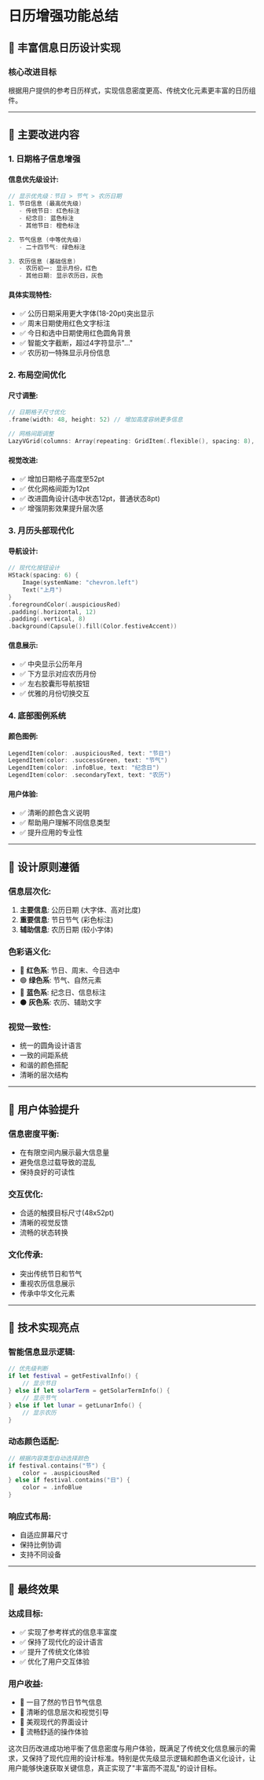 # 日历增强功能总结
## 📅 丰富信息日历设计实现

### **核心改进目标**
根据用户提供的参考日历样式，实现信息密度更高、传统文化元素更丰富的日历组件。

---

## **🎯 主要改进内容**

### **1. 日期格子信息增强**

#### **信息优先级设计:**
```swift
// 显示优先级：节日 > 节气 > 农历日期
1. 节日信息 (最高优先级)
   - 传统节日: 红色标注
   - 纪念日: 蓝色标注  
   - 其他节日: 橙色标注

2. 节气信息 (中等优先级)
   - 二十四节气: 绿色标注

3. 农历信息 (基础信息)
   - 农历初一: 显示月份，红色
   - 其他日期: 显示农历日，灰色
```

#### **具体实现特性:**
- ✅ 公历日期采用更大字体(18-20pt)突出显示
- ✅ 周末日期使用红色文字标注
- ✅ 今日和选中日期使用红色圆角背景
- ✅ 智能文字截断，超过4字符显示"..."
- ✅ 农历初一特殊显示月份信息

### **2. 布局空间优化**

#### **尺寸调整:**
```swift
// 日期格子尺寸优化
.frame(width: 48, height: 52) // 增加高度容纳更多信息

// 网格间距调整
LazyVGrid(columns: Array(repeating: GridItem(.flexible(), spacing: 8), count: 7), spacing: 12)
```

#### **视觉改进:**
- ✅ 增加日期格子高度至52pt
- ✅ 优化网格间距为12pt
- ✅ 改进圆角设计(选中状态12pt，普通状态8pt)
- ✅ 增强阴影效果提升层次感

### **3. 月历头部现代化**

#### **导航设计:**
```swift
// 现代化按钮设计
HStack(spacing: 6) {
    Image(systemName: "chevron.left")
    Text("上月")
}
.foregroundColor(.auspiciousRed)
.padding(.horizontal, 12)
.padding(.vertical, 8)
.background(Capsule().fill(Color.festiveAccent))
```

#### **信息展示:**
- ✅ 中央显示公历年月
- ✅ 下方显示对应农历月份
- ✅ 左右胶囊形导航按钮
- ✅ 优雅的月份切换交互

### **4. 底部图例系统**

#### **颜色图例:**
```swift
LegendItem(color: .auspiciousRed, text: "节日")
LegendItem(color: .successGreen, text: "节气")  
LegendItem(color: .infoBlue, text: "纪念日")
LegendItem(color: .secondaryText, text: "农历")
```

#### **用户体验:**
- ✅ 清晰的颜色含义说明
- ✅ 帮助用户理解不同信息类型
- ✅ 提升应用的专业性

---

## **🎨 设计原则遵循**

### **信息层次化:**
1. **主要信息**: 公历日期 (大字体、高对比度)
2. **重要信息**: 节日节气 (彩色标注)
3. **辅助信息**: 农历日期 (较小字体)

### **色彩语义化:**
- 🔴 **红色系**: 节日、周末、今日选中
- 🟢 **绿色系**: 节气、自然元素
- 🔵 **蓝色系**: 纪念日、信息标注
- ⚫ **灰色系**: 农历、辅助文字

### **视觉一致性:**
- 统一的圆角设计语言
- 一致的间距系统
- 和谐的颜色搭配
- 清晰的层次结构

---

## **📱 用户体验提升**

### **信息密度平衡:**
- 在有限空间内展示最大信息量
- 避免信息过载导致的混乱
- 保持良好的可读性

### **交互优化:**
- 合适的触摸目标尺寸(48x52pt)
- 清晰的视觉反馈
- 流畅的状态转换

### **文化传承:**
- 突出传统节日和节气
- 重视农历信息展示
- 传承中华文化元素

---

## **🔧 技术实现亮点**

### **智能信息显示逻辑:**
```swift
// 优先级判断
if let festival = getFestivalInfo() {
    // 显示节日
} else if let solarTerm = getSolarTermInfo() {
    // 显示节气  
} else if let lunar = getLunarInfo() {
    // 显示农历
}
```

### **动态颜色适配:**
```swift
// 根据内容类型自动选择颜色
if festival.contains("节") {
    color = .auspiciousRed
} else if festival.contains("日") {
    color = .infoBlue
}
```

### **响应式布局:**
- 自适应屏幕尺寸
- 保持比例协调
- 支持不同设备

---

## **🎁 最终效果**

### **达成目标:**
- ✅ 实现了参考样式的信息丰富度
- ✅ 保持了现代化的设计语言
- ✅ 提升了传统文化体验
- ✅ 优化了用户交互体验

### **用户收益:**
- 📅 一目了然的节日节气信息
- 🎯 清晰的信息层次和视觉引导
- 🎨 美观现代的界面设计
- 📱 流畅舒适的操作体验

这次日历改进成功地平衡了信息密度与用户体验，既满足了传统文化信息展示的需求，又保持了现代应用的设计标准。特别是优先级显示逻辑和颜色语义化设计，让用户能够快速获取关键信息，真正实现了"丰富而不混乱"的设计目标。 